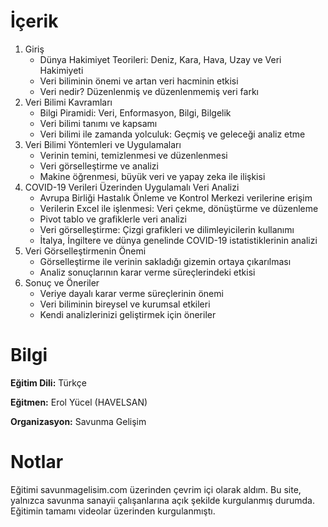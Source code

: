 # İçerik
1. Giriş
   + Dünya Hakimiyet Teorileri: Deniz, Kara, Hava, Uzay ve Veri Hakimiyeti
   + Veri biliminin önemi ve artan veri hacminin etkisi
   + Veri nedir? Düzenlenmiş ve düzenlenmemiş veri farkı
2. Veri Bilimi Kavramları
   + Bilgi Piramidi: Veri, Enformasyon, Bilgi, Bilgelik
   + Veri bilimi tanımı ve kapsamı
   + Veri bilimi ile zamanda yolculuk: Geçmiş ve geleceği analiz etme
3. Veri Bilimi Yöntemleri ve Uygulamaları
   + Verinin temini, temizlenmesi ve düzenlenmesi
   + Veri görselleştirme ve analizi
   + Makine öğrenmesi, büyük veri ve yapay zeka ile ilişkisi
4. COVID-19 Verileri Üzerinden Uygulamalı Veri Analizi
   + Avrupa Birliği Hastalık Önleme ve Kontrol Merkezi verilerine erişim
   + Verilerin Excel ile işlenmesi: Veri çekme, dönüştürme ve düzenleme
   + Pivot tablo ve grafiklerle veri analizi
   + Veri görselleştirme: Çizgi grafikleri ve dilimleyicilerin kullanımı
   + İtalya, İngiltere ve dünya genelinde COVID-19 istatistiklerinin analizi
5. Veri Görselleştirmenin Önemi
   + Görselleştirme ile verinin sakladığı gizemin ortaya çıkarılması
   + Analiz sonuçlarının karar verme süreçlerindeki etkisi
6. Sonuç ve Öneriler
   + Veriye dayalı karar verme süreçlerinin önemi
   + Veri biliminin bireysel ve kurumsal etkileri
   + Kendi analizlerinizi geliştirmek için öneriler

# Bilgi
**Eğitim Dili:** Türkçe

**Eğitmen:** Erol Yücel (HAVELSAN)

**Organizasyon:** Savunma Gelişim

# Notlar
Eğitimi savunmagelisim.com üzerinden çevrim içi olarak aldım. Bu site, yalnızca savunma sanayii çalışanlarına açık şekilde kurgulanmış durumda. Eğitimin tamamı videolar üzerinden kurgulanmıştı.
